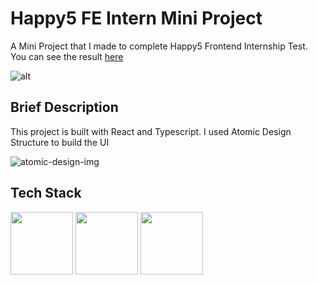 # Happy5 FE Intern Mini Project

A Mini Project that I made to complete Happy5 Frontend Internship Test. You can see the result [here](https://happy5-fe-alva.vercel.app/)

![alt](https://play-lh.googleusercontent.com/5ZKCICv5IYjSZgJF2IfxlM2y6A6pXXfBXSn8pr4iHfsqKW6-3dzJXUlG-RrOzq9x-EE)

## Brief Description
This project is built with React and Typescript. I used Atomic Design Structure to build the UI

![atomic-design-img](https://atomicdesign.bradfrost.com/images/content/atomic-design-abstract-concrete.png)

## Tech Stack

<p float="left">
  <img src="https://media.discordapp.net/attachments/1021751620331126865/1021757798960349226/ts-logo.png" width="100" />
  <img src="https://media.discordapp.net/attachments/1021751620331126865/1021757798612217927/react-logo.png" width="100" /> 
  <img src="https://media.discordapp.net/attachments/1021751620331126865/1021758896152518666/unknown.png" width="100" />
</p>
